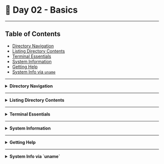 # 🐧 Day 02 - Basics

---

## Table of Contents

- [Directory Navigation](#directory-navigation)  
- [Listing Directory Contents](#listing-directory-contents)  
- [Terminal Essentials](#terminal-essentials)  
- [System Information](#system-information)  
- [Getting Help](#getting-help)  
- [System Info via `uname`](#system-info-via-uname)  

---

<details>
<summary><strong>Directory Navigation</strong></summary>

| Command       | Description                | Syntax            | Example                         |
| ------------- | -------------------------- | ----------------- | ------------------------------- |
| `mkdir`       | Create a new directory     | `mkdir <dir>`     | `mkdir devops`                  |
| `mkdir -p`    | Create nested directory    | `mkdir -p a/b/c`  | `mkdir -p DevOps/linux/playground` |
| `pwd`         | Show current directory     | `pwd`             | `pwd`                           |
| `cd`          | Change directory           | `cd <dir>`        | `cd linux`                      |
| `cd ..`       | Go up one directory level  | `cd ..`           | `cd ..`                         |
| `rmdir`       | Remove empty directory     | `rmdir <dir>`     | `rmdir devops`                  |
| `rm -rf`      | Delete non-empty directory | `rm -rf <dir>`    | `rm -rf DevOps`                 |

</details>

---

<details>
<summary><strong>Listing Directory Contents</strong></summary>

| Command        | Description                     | Syntax / Example   |
| -------------- | ------------------------------- | ------------------ | 
| `ls`           | List files and directory        | `ls`               | 
| `ls -l`        | Detailed list (permissions, size)| `ls -l`           | 
| `ls -a`        | Show hidden files               | `ls -a`            | 
| `ls -lh`       | Human-readable sizes            | `ls -lh`           | 
| `ls -lt`       | Sort by modification time       | `ls -lt`           | 
| `ls -ltr`      | Oldest first                    | `ls -ltr`          | 
| `ls -ld`       | Show folder info only           | `ls -ld <dir>` Ex: `ls -ld devops/`   |

</details>

---

<details>
<summary><strong>Terminal Essentials</strong></summary>

| Command    | Description                  | Syntax / Example    |
| ---------- | ---------------------------- | --------- | 
| `clear`    | Clear the terminal screen    | `clear`   | 
| `history`  | Show command history         | `history` | 
| `!<num>`   | Re-run command by number     | `!42`     | 
| `!-1`      | Re-run last command          | `!-1`     | 

</details>

---

<details>
<summary><strong>System Information</strong></summary>

| Command    | Description             | Syntax / Example   |
| ---------- | ----------------------- | -------- | 
| `whoami`   | Show current user       | `whoami` | 
| `who`      | List logged-in users    | `who`    | 
| `uptime`   | Show system uptime      | `uptime` | 
| `date`     | Display date and time   | `date`   | 

</details>

---

<details>
<summary><strong>Getting Help</strong></summary>

| Command         | Description                   | Syntax           | Example        |
| --------------- | ----------------------------- | ---------------- | -------------- |
| `man`           | View manual page              | `man <cmd>`      | `man ls`       |
| `whatis`        | One-line description          | `whatis <cmd>`   | `whatis clear` |
| `whereis`       | Locate binary and docs        | `whereis <cmd>`  | `whereis uname`|
| `which`         | Show command path             | `which <cmd>`    | `which ls`     |

</details>

---

<details>
<summary><strong>System Info via `uname`</strong></summary>

| Option | Description            | Syntax / Example        |
| ------ | ---------------------- | ------------- | 
| `-s`   | Kernel name            | `uname -s`    | 
| `-r`   | Kernel release         | `uname -r`    | 
| `-n`   | Hostname               | `uname -n`    | 
| `-m`   | Machine type           | `uname -m`    | 
| `-a`   | All system info        | `uname -a`    |

</details>

